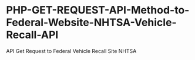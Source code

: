 # PHP-GET-REQUEST-API-Method-to-Federal-Website-NHTSA-Vehicle-Recall-API
API Get Request to Federal Vehicle Recall Site NHTSA
